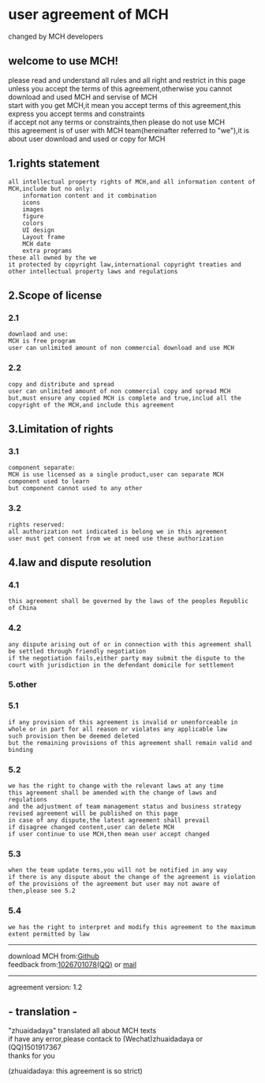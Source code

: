 # user agreement of MCH

changed by MCH developers<br>

## welcome to use MCH!
please read and understand all rules and all right and restrict in this page <br>
unless you accept the terms of this agreement,otherwise you cannot download and used MCH and servise of MCH<br>
start with you get MCH,it mean you accept terms of this agreement,this express you accept terms and constraints<br>
if accept not any terms or constraints,then please do not use MCH<br>
this agreement is of user with MCH team(hereinafter referred to "we"),it is about user download and used or copy for MCH<br>
## 1.rights statement
```
all intellectual property rights of MCH,and all information content of MCH,include but no only:
    information content and it combination
    icons
    images
    figure
    colors
    UI design
    Layout frame
    MCH date
    extra programs
these all owned by the we
it protected by copyright law,international copyright treaties and other intellectual property laws and regulations
```
## 2.Scope of license
### 2.1
```
downlaod and use:
MCH is free program
user can unlimited amount of non commercial download and use MCH
```
### 2.2
```
copy and distribute and spread
user can unlimited amount of non commercial copy and spread MCH
but,must ensure any copied MCH is complete and true,includ all the copyright of the MCH,and include this agreement
```
## 3.Limitation of rights
### 3.1 
```
component separate:
MCH is use licensed as a single product,user can separate MCH component used to learn 
but component cannot used to any other 
```
### 3.2
```
rights reserved:
all authorization not indicated is belong we in this agreement
user must get consent from we at need use these authorization
```
## 4.law and dispute resolution
### 4.1 
```
this agreement shall be governed by the laws of the peoples Republic of China
```
### 4.2 
```
any dispute arising out of or in connection with this agreement shall be settled through friendly negotiation
if the negotiation fails,either party may submit the dispute to the court with jurisdiction in the defendant domicile for settlement
```

### 5.other 
### 5.1 
```
if any provision of this agreement is invalid or unenforceable in whole or in part for all reason or violates any applicable law
such provision then be deemed deleted
but the remaining provisions of this agreement shall remain valid and binding
```
### 5.2 
```
we has the right to change with the relevant laws at any time
this agreement shall be amended with the change of laws and regulations
and the adjustment of team management status and business strategy
revised agreement will be published on this page
in case of any dispute,the latest agreement shall prevail
if disagree changed content,user can delete MCH
if user continue to use MCH,then mean user accept changed
```
### 5.3 
```
when the team update terms,you will not be notified in any way
if there is any dispute about the change of the agreement is violation of the provisions of the agreement but user may not aware of
then,please see 5.2
```
### 5.4
```
we has the right to interpret and modify this agreement to the maximum extent permitted by law
```
<hr>

download MCH from:[Github](https://raw.githubusercontent.com/andogy/MCH/main/Public/MCH.jar)<br>
feedback from:[1026701078(QQ)](https://jq.qq.com/?_wv=1027&amp;k=xBFSpkKr) or [mail](mailto:1501917367@qq.com)
<hr>
agreement version: 1.2

## - translation -

"zhuaidadaya" translated all about MCH texts<br>
if have any error,please contack to (Wechat)zhuaidadaya or (QQ)1501917367<br>
thanks for you<br>

(zhuaidadaya: this agreement is so strict)
